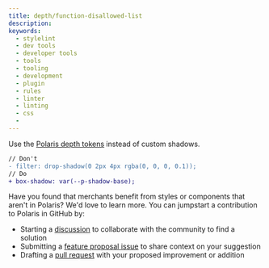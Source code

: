 ```yaml
---
title: depth/function-disallowed-list
description: 
keywords:
  - stylelint
  - dev tools
  - developer tools
  - tools
  - tooling
  - development
  - plugin
  - rules
  - linter
  - linting
  - css
  - 
---
```


Use the [Polaris depth tokens](https://polaris.shopify.com/tokens/z-index) instead of custom shadows.

```diff
// Don't
- filter: drop-shadow(0 2px 4px rgba(0, 0, 0, 0.1));
// Do
+ box-shadow: var(--p-shadow-base);
```

Have you found that merchants benefit from styles or components that aren't in Polaris? We'd love to learn more. You can jumpstart a contribution to Polaris in GitHub by:

- Starting a [discussion](https://github.com/Shopify/polaris/discussions/6750) to collaborate with the community to find a solution
- Submitting a [feature proposal issue](https://github.com/Shopify/polaris/issues/new?assignees=&labels=Feature+request&template=FEATURE_REQUEST.md) to share context on your suggestion
- Drafting a [pull request](https://github.com/Shopify/polaris/pulls) with your proposed improvement or addition
